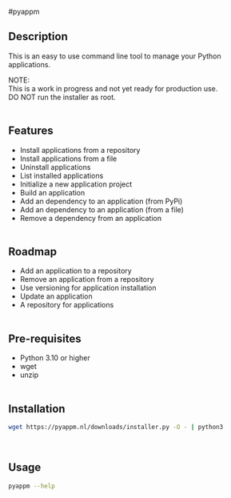 #pyappm

## Description

This is an easy to use command line tool to manage your Python applications.<br>

NOTE:<br>
This is a work in progress and not yet ready for production use.<br>
DO NOT run the installer as root.<br><br>

## Features

- Install applications from a repository
- Install applications from a file
- Uninstall applications
- List installed applications<br>
- Initialize a new application project
- Build an application
- Add an dependency to an application (from PyPi)
- Add an dependency to an application (from a file)
- Remove a dependency from an application<br><br>

## Roadmap

- Add an application to a repository
- Remove an application from a repository
- Use versioning for application installation
- Update an application
- A repository for applications<br><br>

## Pre-requisites

- Python 3.10 or higher
- wget
- unzip<br><br>

## Installation

```bash
wget https://pyappm.nl/downloads/installer.py -O - | python3
```  

<br>

## Usage

```bash
pyappm --help
```  
